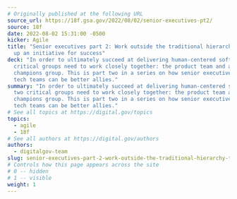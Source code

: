```yaml
---
# Originally published at the following URL
source_url: https://18f.gsa.gov/2022/08/02/senior-executives-pt2/
source: 18f
date: 2022-08-02 15:31:00 -0500
kicker: Agile
title: "Senior executives part 2: Work outside the traditional hierarchy to set
  up an initiative for success"
deck: "In order to ultimately succeed at delivering human-centered software, two
  critical groups need to work closely together: the product team and a
  champions group. This is part two in a series on how senior executives and
  tech teams can be better allies."
summary: "In order to ultimately succeed at delivering human-centered software,
  two critical groups need to work closely together: the product team and a
  champions group. This is part two in a series on how senior executives and
  tech teams can be better allies."
# See all topics at https://digital.gov/topics
topics:
  - agile
  - 18f
# See all authors at https://digital.gov/authors
authors:
  - digitalgov-team
slug: senior-executives-part-2-work-outside-the-traditional-hierarchy-to-set-up-an-initiative-for-success
# Controls how this page appears across the site
# 0 -- hidden
# 1 -- visible
weight: 1
---
```

